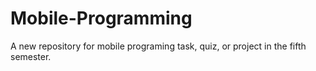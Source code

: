 # Mobile-Programming
A new repository for mobile programing task, quiz, or project in the fifth semester.
